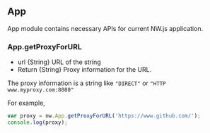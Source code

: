 ## App
App module contains necessary APIs for current NW.js application.

### App.getProxyForURL
* url {String} URL of the string
* Return {String} Proxy information for the URL.

The proxy information is a string like `"DIRECT"` or `"HTTP www.myproxy.com:8080"`

For example,
```javascript
var proxy = nw.App.getProxyForURL('https://www.github.com/');
console.log(proxy);
```
